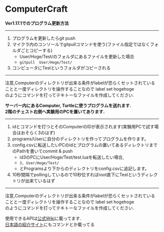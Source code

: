# ComputerCraft
**Ver1.17.1でのプログラム更新方法**
- - -
1. プログラムを更新したらgit push
2. マイクラ内のコンソールでgitpullコマンドを使う(ファイル指定ではなくフォルダごとコピーする)
    * User/Hoge/Test/のフォルダにあるファイルを更新した場合
    * `gitpull  User/Hoge/Test/` 
3. コンピュータにTestというフォルダがコピーされる

- - -  
注意,Computerのディレクトリが出来る条件がlabelが恐らくセットされていることと一度ディレクトリを操作することなので
label set hogehoge  
のようにコマンドを打ってテキトーなファイルを作成してください.

**サーバー内にあるComputer, Turtleに使うプログラムを送れます.**  
**2階のチェスト右側へ実験用のPCを置いてあります.**  
- - -
1. idとコマンドを打つとそのComputerのIDが表示されます(実験用PCで試す場合はおそらく3のはず)  
2. programs/Userに自分のディレクトリを作ってプログラムを作ります。  
3. config.csvに転送したいPCのidとプログラムの置いてあるディレクトリまでのPathを書いてcommit & push  
    * id3のPCにUser/Hoge/Test/test.luaを転送したい場合,  
    * `3, User/Hoge/Test/ `   
    * とProgramsより下からのディレクトリをconfig.csvに追記します。  
4. 10秒間隔でpollingしているので10秒位すればroot直下にTestというディレクトリが出来ているはず  
  
   
- - -  
注意,Computerのディレクトリが出来る条件がlabelが恐らくセットされていることと一度ディレクトリを操作することなので
label set hogehoge  
のようにコマンドを打ってテキトーなファイルを作成してください.

使用できるAPIは[公式Wiki](https://tweaked.cc/)に載ってます.  
[日本語の紹介サイト](https://w.atwiki.jp/minecraft/pages/483.html)にもコマンドとか載ってる
